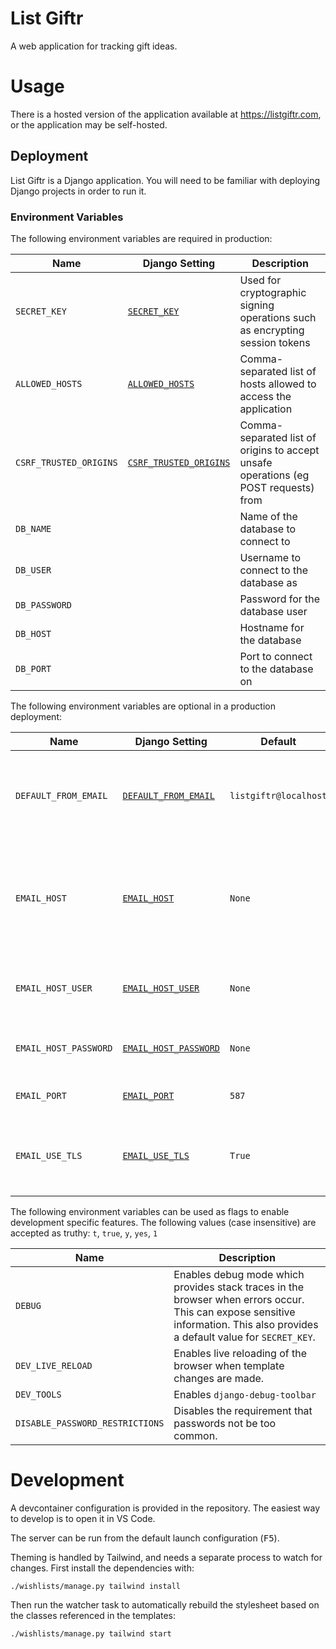 # List Giftr

A web application for tracking gift ideas.

# Usage

There is a hosted version of the application available at https://listgiftr.com,
or the application may be self-hosted.

## Deployment

List Giftr is a Django application. You will need to be familiar with deploying
Django projects in order to run it.

### Environment Variables

The following environment variables are required in production:

**Name** | **Django Setting** | **Description**
---|---|---
`SECRET_KEY` | [`SECRET_KEY`][django-setting-secret-key] | Used for cryptographic signing operations such as encrypting session tokens
`ALLOWED_HOSTS` | [`ALLOWED_HOSTS`][django-setting-allowed-hosts] | Comma-separated list of hosts allowed to access the application
`CSRF_TRUSTED_ORIGINS` | [`CSRF_TRUSTED_ORIGINS`][django-setting-csrf-trusted-origins] | Comma-separated list of origins to accept unsafe operations (eg POST requests) from
`DB_NAME` | | Name of the database to connect to
`DB_USER` | | Username to connect to the database as
`DB_PASSWORD` | | Password for the database user
`DB_HOST` | | Hostname for the database
`DB_PORT` | | Port to connect to the database on

The following environment variables are optional in a production deployment:

**Name** | **Django Setting** | **Default** | **Description**
---|---|---|---
`DEFAULT_FROM_EMAIL` | [`DEFAULT_FROM_EMAIL`][django-setting-default-from-email] | `listgiftr@localhost` | Default email address to use as the "from" field in outgoing emails
`EMAIL_HOST` | [`EMAIL_HOST`][django-setting-email-host] | `None` | Host for sending SMTP emails. If not provided, emails are logged to `stdout`
`EMAIL_HOST_USER` | [`EMAIL_HOST_USER`][django-setting-email-host-user] | `None` | Username to authenticate SMTP emails
`EMAIL_HOST_PASSWORD` | [`EMAIL_HOST_PASSWORD`][django-setting-email-host-password] | `None` | Password to authenticate SMTP emails
`EMAIL_PORT` | [`EMAIL_PORT`][django-setting-email-port] | `587` | Port to send SMTP emails on
`EMAIL_USE_TLS` | [`EMAIL_USE_TLS`][django-setting-email-use-tls] | `True` | Whether to use TLS when talking to the SMTP server

The following environment variables can be used as flags to enable development
specific features. The following values (case insensitive) are accepted as
truthy: `t`, `true`, `y`, `yes`, `1`

**Name** | **Description**
---|---
`DEBUG` | Enables debug mode which provides stack traces in the browser when errors occur. This can expose sensitive information. This also provides a default value for `SECRET_KEY`.
`DEV_LIVE_RELOAD` | Enables live reloading of the browser when template changes are made.
`DEV_TOOLS` | Enables `django-debug-toolbar`
`DISABLE_PASSWORD_RESTRICTIONS` | Disables the requirement that passwords not be too common.

# Development

A devcontainer configuration is provided in the repository. The easiest way to
develop is to open it in VS Code.

The server can be run from the default launch configuration (<kbd>F5</kbd>).

Theming is handled by Tailwind, and needs a separate process to watch for
changes. First install the dependencies with:

```shell
./wishlists/manage.py tailwind install
```

Then run the watcher task to automatically rebuild the stylesheet based on the
classes referenced in the templates:

```shell
./wishlists/manage.py tailwind start
```


[django-setting-allowed-hosts]: https://docs.djangoproject.com/en/5.0/ref/settings/#allowed-hosts
[django-setting-csrf-trusted-origins]: https://docs.djangoproject.com/en/5.0/ref/settings/#csrf-trusted-origins
[django-setting-default-from-email]: https://docs.djangoproject.com/en/5.0/ref/settings/#default-from-email
[django-setting-email-host]: https://docs.djangoproject.com/en/5.0/ref/settings/#email-host
[django-setting-email-host-user]: https://docs.djangoproject.com/en/5.0/ref/settings/#email-host-user
[django-setting-email-host-password]: https://docs.djangoproject.com/en/5.0/ref/settings/#email-host-password
[django-setting-email-port]: https://docs.djangoproject.com/en/5.0/ref/settings/#email-port
[django-setting-email-use-tls]: https://docs.djangoproject.com/en/5.0/ref/settings/#email-use-tls
[django-setting-secret-key]: https://docs.djangoproject.com/en/5.0/ref/settings/#secret-key
